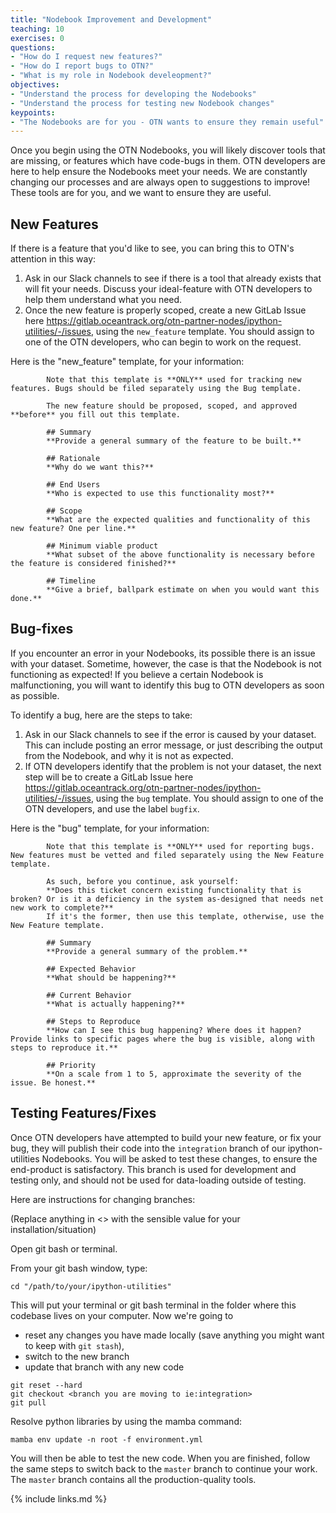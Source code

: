 ```yaml
---
title: "Nodebook Improvement and Development"
teaching: 10
exercises: 0
questions:
- "How do I request new features?"
- "How do I report bugs to OTN?"
- "What is my role in Nodebook develeopment?"
objectives:
- "Understand the process for developing the Nodebooks"
- "Understand the process for testing new Nodebook changes"
keypoints:
- "The Nodebooks are for you - OTN wants to ensure they remain useful"
---
```


Once you begin using the OTN Nodebooks, you will likely discover tools that are missing, or features which have code-bugs in them. OTN developers are here to help ensure the Nodebooks meet your needs. We are constantly changing our processes and are always open to suggestions to improve! These tools are for you, and we want to ensure they are useful.

## New Features

If there is a feature that you'd like to see, you can bring this to OTN's attention in this way:

1. Ask in our Slack channels to see if there is a tool that already exists that will fit your needs. Discuss your ideal-feature with OTN developers to help them understand what you need.
2. Once the new feature is properly scoped, create a new GitLab Issue here https://gitlab.oceantrack.org/otn-partner-nodes/ipython-utilities/-/issues, using the `new_feature` template. You should assign to one of the OTN developers, who can begin to work on the request.

Here is the "new_feature" template, for your information:


            Note that this template is **ONLY** used for tracking new features. Bugs should be filed separately using the Bug template.

            The new feature should be proposed, scoped, and approved **before** you fill out this template.

            ## Summary
            **Provide a general summary of the feature to be built.**

            ## Rationale
            **Why do we want this?**

            ## End Users
            **Who is expected to use this functionality most?**

            ## Scope
            **What are the expected qualities and functionality of this new feature? One per line.**

            ## Minimum viable product
            **What subset of the above functionality is necessary before the feature is considered finished?**

            ## Timeline
            **Give a brief, ballpark estimate on when you would want this done.**


## Bug-fixes

If you encounter an error in your Nodebooks, its possible there is an issue with your dataset. Sometime, however, the case is that the Nodebook is not functioning as expected! If you believe a certain Nodebook is malfunctioning, you will want to identify this bug to OTN developers as soon as possible.

To identify a bug, here are the steps to take:
1. Ask in our Slack channels to see if the error is caused by your dataset. This can include posting an error message, or just describing the output from the Nodebook, and why it is not as expected.
2. If OTN developers identify that the problem is not your dataset, the next step will be to create a GitLab Issue here https://gitlab.oceantrack.org/otn-partner-nodes/ipython-utilities/-/issues, using the `bug` template. You should assign to one of the OTN developers, and use the label `bugfix`.

Here is the "bug" template, for your information:


            Note that this template is **ONLY** used for reporting bugs. New features must be vetted and filed separately using the New Feature template.

            As such, before you continue, ask yourself:
            **Does this ticket concern existing functionality that is broken? Or is it a deficiency in the system as-designed that needs net new work to complete?**
            If it's the former, then use this template, otherwise, use the New Feature template.

            ## Summary
            **Provide a general summary of the problem.**

            ## Expected Behavior
            **What should be happening?**

            ## Current Behavior
            **What is actually happening?**

            ## Steps to Reproduce
            **How can I see this bug happening? Where does it happen? Provide links to specific pages where the bug is visible, along with steps to reproduce it.**

            ## Priority
            **On a scale from 1 to 5, approximate the severity of the issue. Be honest.**


## Testing Features/Fixes

Once OTN developers have attempted to build your new feature, or fix your bug, they will publish their code into the `integration` branch of our ipython-utilities Nodebooks. You will be asked to test these changes, to ensure the end-product is satisfactory. This branch is used for development and testing only, and should not be used for data-loading outside of testing.

Here are instructions for changing branches:

(Replace anything in <> with the sensible value for your installation/situation)

Open git bash or terminal.

From your git bash window, type:

```
cd "/path/to/your/ipython-utilities"
```
This will put your terminal or git bash terminal in the folder where this codebase lives on your computer. Now we're going to 
* reset any changes you have made locally (save anything you might want to keep with `git stash`), 
* switch to the new branch
* update that branch with any new code

```
git reset --hard
git checkout <branch you are moving to ie:integration>
git pull
```

Resolve python libraries by using the mamba command:

```
mamba env update -n root -f environment.yml
```

You will then be able to test the new code. When you are finished, follow the same steps to switch back to the `master` branch to continue your work. The `master` branch contains all the production-quality tools.

{% include links.md %}
